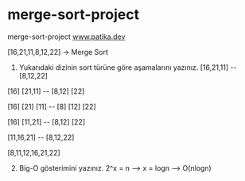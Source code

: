 # merge-sort-project
merge-sort-project www.patika.dev 

[16,21,11,8,12,22] -> Merge Sort

1) Yukarıdaki dizinin sort türüne göre aşamalarını yazınız.
  [16,21,11] -- [8,12,22]
  
  [16]  [21,11] -- [8,12]  [22]
  
  [16]  [21]  [11] -- [8] [12] [22]
  
  [16]  [11,21]  -- [8,12]  [22]
  
  [11,16,21] -- [8,12,22]
  
  [8,11,12,16,21,22]
  
  
2) Big-O gösterimini yazınız.
   2^x = n --> x = logn --> O(nlogn)
